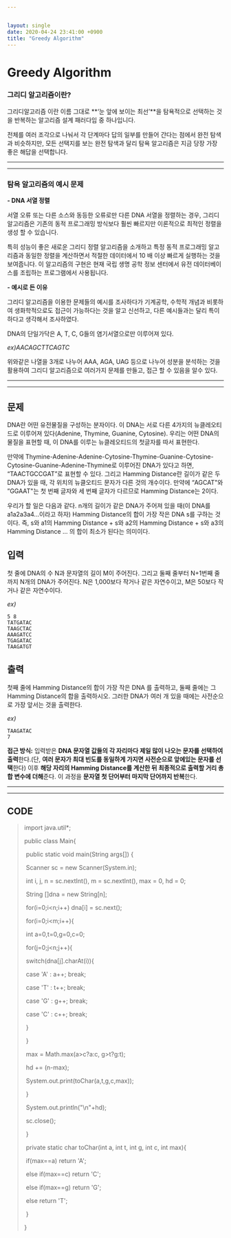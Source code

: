 ```yaml
---


layout: single
date: 2020-04-24 23:41:00 +0900
title: "Greedy Algorithm"
---
```


# Greedy Algorithm

### 그리디 알고리즘이란?

그리디알고리즘 이란 이름 그대로 **‘눈 앞에 보이는 최선’**을 탐욕적으로 선택하는 것을 반복하는 알고리즘 설계 패러다임 중 하나입니다. 

전체를 여러 조각으로 나눠서 각 단계마다 답의 일부를 만들어 간다는 점에서 완전 탐색과 비슷하지만, 모든 선택지를 보는 완전 탐색과 달리 탐욕 알고리즘은 지금 당장 가장 좋은 해답을 선택합니다.



---

---

### 탐욕 알고리즘의 예시 문제

**- DNA 서열 정렬**

서열 오류 또는 다른 소스와 동등한 오류로만 다른 DNA 서열을 정렬하는 경우, 그리디 알고리즘은 기존의 동적 프로그래밍 방식보다 훨씬 빠르지만 이론적으로 최적인 정렬을 생성 할 수 있습니다. 

특히 성능이 좋은 새로운 그리디 정렬 알고리즘을 소개하고 특정 동적 프로그래밍 알고리즘과 동일한 정렬을 계산하면서 적절한 데이터에서 10 배 이상 빠르게 실행하는 것을 보여줍니다. 이 알고리즘의 구현은 현재 국립 생명 공학 정보 센터에서 유전 데이터베이스를 조립하는 프로그램에서 사용됩니다.



**- 예시로 든 이유**

그리디 알고리즘을 이용한 문제들의 예시를 조사하다가 기계공학, 수학적 개념과 비롯하여 생화학적으로도 접근이 가능하다는 것을 알고 신선하고, 다른 예시들과는 달리 특이하다고 생각해서 조사하였다.

 

DNA의 단일가닥은 A, T, C, G들의 염기서열으로만 이루어져 있다.

*ex)AACAGCTTCAGTC* 

위와같은 나열을 3개로 나누어 AAA, AGA, UAG 등으로 나누어 성분을 분석하는 것을 활용하여  그리디 알고리즘으로 여러가지 문제를 만들고, 접근 할 수 있음을 알수 있다.

---

---





## 문제

DNA란 어떤 유전물질을 구성하는 분자이다. 이 DNA는 서로 다른 4가지의 뉴클레오티드로 이루어져 있다(Adenine, Thymine, Guanine, Cytosine). 우리는 어떤 DNA의 물질을 표현할 때, 이 DNA를 이루는 뉴클레오티드의 첫글자를 따서 표현한다.

 만약에 Thymine-Adenine-Adenine-Cytosine-Thymine-Guanine-Cytosine-Cytosine-Guanine-Adenine-Thymine로 이루어진 DNA가 있다고 하면, “TAACTGCCGAT”로 표현할 수 있다. 그리고 Hamming Distance란 길이가 같은 두 DNA가 있을 때, 각 위치의 뉴클오티드 문자가 다른 것의 개수이다. 만약에 “AGCAT"와 ”GGAAT"는 첫 번째 글자와 세 번째 글자가 다르므로 Hamming Distance는 2이다.

우리가 할 일은 다음과 같다. n개의 길이가 같은 DNA가 주어져 있을 때(이 DNA를 a1a2a3a4...이라고 하자) Hamming Distance의 합이 가장 작은 DNA s를 구하는 것이다. 즉, s와 a1의 Hamming Distance + s와 a2의 Hamming Distance + s와 a3의 Hamming Distance ... 의 합이 최소가 된다는 의미이다.



## 입력

첫 줄에 DNA의 수 N과 문자열의 길이 M이 주어진다. 그리고 둘째 줄부터 N+1번째 줄까지 N개의 DNA가 주어진다. N은 1,000보다 작거나 같은 자연수이고, M은 50보다 작거나 같은 자연수이다.

*ex)*

```
5 8
TATGATAC
TAAGCTAC
AAAGATCC
TGAGATAC
TAAGATGT
```

## 출력

첫째 줄에 Hamming Distance의 합이 가장 작은 DNA 를 출력하고, 둘째 줄에는 그 Hamming Distance의 합을 출력하시오. 그러한 DNA가 여러 개 있을 때에는 사전순으로 가장 앞서는 것을 출력한다.

*ex)*

```
TAAGATAC
7
```



**접근 방식:** 입력받은 **DNA 문자열 값들의 각 자리마다 제일 많이 나오는 문자를 선택하여 출력**한다.(단, **여러 문자가 최대 빈도를 동일하게 가지면 사전순으로 앞에있는 문자를 선택**한다) 이후 **해당 자리의 Hamming Distance를 계산한 뒤 최종적으로 출력할 거리 총합 변수에 더해**준다. 이 과정을 **문자열 첫 단어부터 마지막 단어까지 반복**한다.

---

---



## CODE

> import java.util*;
>
> public class Main{
>
> ​	public static void main(String args[]) {
>
> ​        Scanner sc = new Scanner(System.in);
>
> ​        int i, j, n = sc.nextInt(), m = sc.nextInt(), max = 0, hd = 0;
>
> ​        String []dna = new String[n];
>
> ​        for(i=0;i<n;i++) dna[i] = sc.next();
>
> ​        for(i=0;i<m;i++){
>
> ​        	int a=0,t=0,g=0,c=0;
>
> ​        	for(j=0;j<n;j++){
>
> ​        		switch(dna[j].charAt(i)){
>
> ​        		case 'A' : a++; break;
>
> ​        		case 'T' : t++; break;
>
> ​        		case 'G' : g++; break;
>
> ​        		case 'C' : c++; break;
>
> ​        		}
>
> ​        	}
>
> ​        	max = Math.max(a>c?a:c, g>t?g:t);
>
> ​        	hd += (n-max);
>
> ​        	System.out.print(toChar(a,t,g,c,max));
>
> ​        }
>
> ​        System.out.println("\n"+hd);
>
> ​        sc.close();
>
> ​    }
>
> ​    private static char toChar(int a, int t, int g, int c, int max){
>
> ​    	if(max==a) return 'A';
>
> ​    	else if(max==c) return 'C';
>
> ​    	else if(max==g) return 'G';
>
> ​    	else return 'T';
>
> ​    }
>
>  }